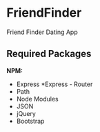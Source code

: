 # FriendFinder
Friend Finder Dating App

## Required Packages

**NPM:**
 * Express
    *Express - Router
 * Path
 * Node Modules
 * JSON
 * jQuery
 * Bootstrap

 
 
